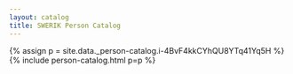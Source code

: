 ```yaml
---
layout: catalog
title: SWERIK Person Catalog
---
```

{% assign p = site.data._person-catalog.i-4BvF4kkCYhQU8YTq41Yq5H %}
{% include person-catalog.html p=p %}

